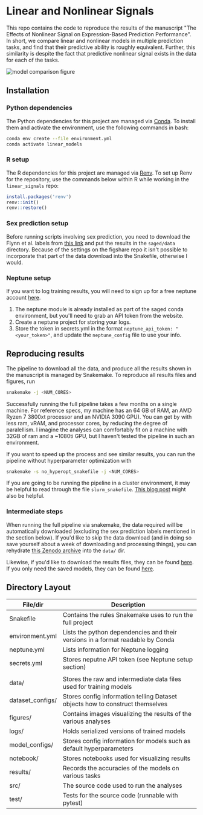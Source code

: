 # Linear and Nonlinear Signals
This repo contains the code to reproduce the results of the manuscript "The Effects of Nonlinear Signal on Expression-Based Prediction Performance".
In short, we compare linear and nonlinear models in multiple prediction tasks, and find that their predictive ability is roughly equivalent.
Further, this similarity is despite the fact that predictive nonlinear signal exists in the data for each of the tasks.

![model comparison figure](https://raw.githubusercontent.com/greenelab/linear_signal/master/figures/full_signal_combined.svg)

## Installation

### Python dependencies
The Python dependencies for this project are managed via [Conda](https://docs.conda.io/en/latest/miniconda.html).
To install them and activate the environment, use the following commands in bash:

``` bash
conda env create --file environment.yml
conda activate linear_models
```

### R setup
The R dependencies for this project are managed via [Renv](https://rstudio.github.io/renv/articles/renv.html).
To set up Renv for the repository, use the commands below within R while working in the `linear_signals` repo:

``` R
install.packages('renv')
renv::init()
renv::restore()
```

### Sex prediction setup
Before running scripts involving sex prediction, you need to download the Flynn et al. labels from [this link](https://figshare.com/s/985621c1705043421962) and put the results in the `saged/data` directory.
Because of the settings on the figshare repo it isn't possible to incorporate that part of the data download into the Snakefile, otherwise I would.


### Neptune setup 
If you want to log training results, you will need to sign up for a free neptune account [here](https://neptune.ai/).
1. The neptune module is already installed as part of the saged conda environment, but you'll need to grab an API token from the website.
2. Create a neptune project for storing your logs.
3. Store the token in secrets.yml in the format `neptune_api_token: "<your_token>"`, and update the `neptune_config` file to use your info.

## Reproducing results
The pipeline to download all the data, and produce all the results shown in the manuscript is managed by Snakemake.
To reproduce all results files and figures, run
``` bash
snakemake -j <NUM_CORES>
```

Successfully running the full pipeline takes a few months on a single machine.
For reference specs, my machine has an 64 GB of RAM, an AMD Ryzen 7 3800xt processor and an NVIDIA 3090 GPU). 
You can get by with less ram, vRAM, and processor cores, by reducing the degree of paralellism. 
I imagine the analyses can comfortably fit on a machine with 32GB of ram and a ~1080ti GPU, but I haven't tested the pipeline in such an environment.

If you want to speed up the process and see similar results, you can run the pipeline without hyperparameter optimization with

``` bash
snakemake -s no_hyperopt_snakefile -j <NUM_CORES>
```

If you are going to be running the pipeline in a cluster environment, it may be helpful to read through the file `slurm_snakefile`. 
[This blog post](https://bluegenes.github.io/snakemake-via-slurm/) might also be helpful.


### Intermediate steps
When running the full pipeline via snakemake, the data required will be automatically downloaded (excluding the sex prediction labels mentioned in the section below). 
If you'd like to skip the data download (and in doing so save yourself about a week of downloading and processing things), you can rehydrate [this Zenodo archive](https://zenodo.org/record/6711450) into the `data/` dir.

Likewise, if you'd like to download the results files, they can be found [here](https://zenodo.org/record/6685655).
If you only need the saved models, they can be found [here](https://zenodo.org/record/6703144).


## Directory Layout
|File/dir|Description|
|--------|-----------|
|Snakefile | Contains the rules Snakemake uses to run the full project |
|environment.yml | Lists the python dependencies and their versions in a format readable by Conda |
|neptune.yml | Lists information for Neptune logging |
|secrets.yml | Stores neputne API token (see Neptune setup section) |
|||
|data/| Stores the raw and intermediate data files used for training models |\
|dataset_configs/| Stores config information telling Dataset objects how to construct themselves |
|figures/| Contains images visualizing the results of the various analyses |
|logs/| Holds serialized versions of trained models |
|model_configs/| Stores config information for models such as default hyperparameters |
|notebook/| Stores notebooks used for visualizing results |
|results/| Records the accuracies of the models on various tasks |
|src/| The source code used to run the analyses |
|test/| Tests for the source code (runnable with pytest) |

